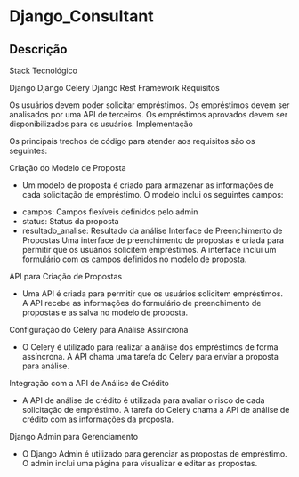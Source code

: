 # Django_Consultant

## Descrição

Stack Tecnológico

Django
Django Celery
Django Rest Framework
Requisitos

Os usuários devem poder solicitar empréstimos.
Os empréstimos devem ser analisados por uma API de terceiros.
Os empréstimos aprovados devem ser disponibilizados para os usuários.
Implementação

Os principais trechos de código para atender aos requisitos são os seguintes:

Criação do Modelo de Proposta

- Um modelo de proposta é criado para armazenar as informações de cada solicitação de empréstimo. O modelo inclui os seguintes campos:

* campos: Campos flexíveis definidos pelo admin
* status: Status da proposta
* resultado_analise: Resultado da análise
Interface de Preenchimento de Propostas
Uma interface de preenchimento de propostas é criada para permitir que os usuários solicitem empréstimos. A interface inclui um formulário com os campos definidos no modelo de proposta.

API para Criação de Propostas

- Uma API é criada para permitir que os usuários solicitem empréstimos. A API recebe as informações do formulário de preenchimento de propostas e as salva no modelo de proposta.

Configuração do Celery para Análise Assíncrona

- O Celery é utilizado para realizar a análise dos empréstimos de forma assíncrona. A API chama uma tarefa do Celery para enviar a proposta para análise.

Integração com a API de Análise de Crédito

- A API de análise de crédito é utilizada para avaliar o risco de cada solicitação de empréstimo. A tarefa do Celery chama a API de análise de crédito com as informações da proposta.

Django Admin para Gerenciamento

- O Django Admin é utilizado para gerenciar as propostas de empréstimo. O admin inclui uma página para visualizar e editar as propostas.
